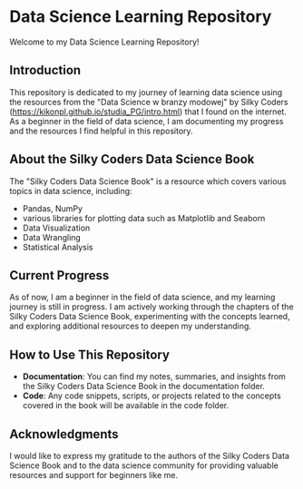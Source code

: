 # Data Science Learning Repository

Welcome to my Data Science Learning Repository!

## Introduction

This repository is dedicated to my journey of learning data science using the resources from the "Data Science w branzy modowej" by Silky Coders
(https://kikonpl.github.io/studia_PG/intro.html)
 that I found on the internet. As a beginner in the field of data science, I am documenting my progress and the resources I find helpful in this repository.

## About the Silky Coders Data Science Book

The "Silky Coders Data Science Book" is a resource which covers various topics in data science, including:

- Pandas, NumPy
- various libraries for plotting data such as Matplotlib and Seaborn
- Data Visualization
- Data Wrangling
- Statistical Analysis

## Current Progress

As of now, I am a beginner in the field of data science, and my learning journey is still in progress. I am actively working through the chapters of the Silky Coders Data Science Book, experimenting with the concepts learned, and exploring additional resources to deepen my understanding.

## How to Use This Repository

- **Documentation**: You can find my notes, summaries, and insights from the Silky Coders Data Science Book in the documentation folder.
- **Code**: Any code snippets, scripts, or projects related to the concepts covered in the book will be available in the code folder.

## Acknowledgments

I would like to express my gratitude to the authors of the Silky Coders Data Science Book and to the data science community for providing valuable resources and support for beginners like me.

